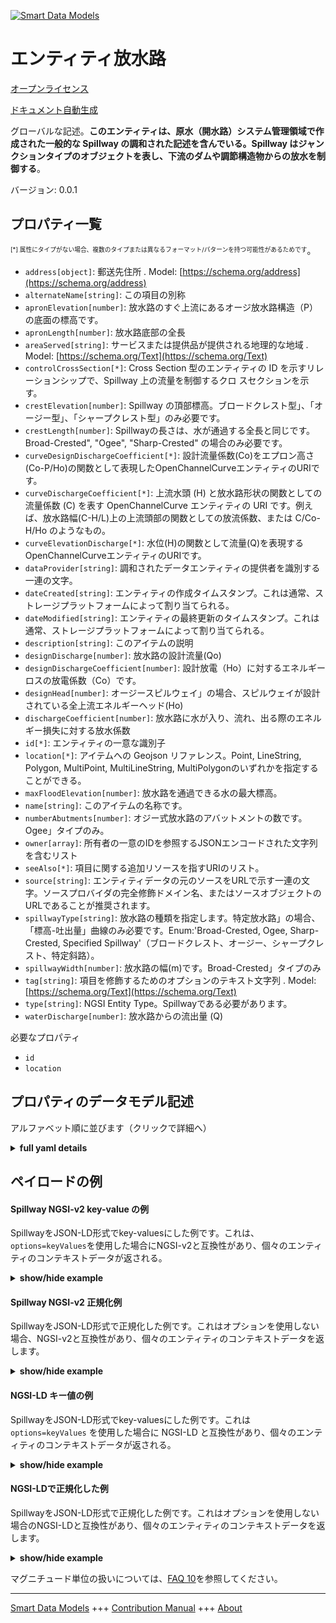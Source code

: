 <!-- 10-Header -->  
[![Smart Data Models](https://smartdatamodels.org/wp-content/uploads/2022/01/SmartDataModels_logo.png "Logo")](https://smartdatamodels.org)  
エンティティ放水路  
=========<!-- /10-Header -->  
<!-- 15-License -->  
[オープンライセンス](https://github.com/smart-data-models//dataModel.OpenChannelManagement/blob/master/Spillway/LICENSE.md)  
[ドキュメント自動生成](https://docs.google.com/presentation/d/e/2PACX-1vTs-Ng5dIAwkg91oTTUdt8ua7woBXhPnwavZ0FxgR8BsAI_Ek3C5q97Nd94HS8KhP-r_quD4H0fgyt3/pub?start=false&loop=false&delayms=3000#slide=id.gb715ace035_0_60)  
<!-- /15-License -->  
<!-- 20-Description -->  
グローバルな記述。**このエンティティは、原水（開水路）システム管理領域で作成された一般的な Spillway の調和された記述を含んでいる。Spillway はジャンクションタイプのオブジェクトを表し、下流のダムや調節構造物からの放水を制御する**。  
バージョン: 0.0.1  
<!-- /20-Description -->  
<!-- 30-PropertiesList -->  

## プロパティ一覧  

<sup><sub>[*] 属性にタイプがない場合、複数のタイプまたは異なるフォーマット/パターンを持つ可能性があるためです</sub></sup>。  
- `address[object]`: 郵送先住所  . Model: [https://schema.org/address](https://schema.org/address)- `alternateName[string]`: この項目の別称  - `apronElevation[number]`: 放水路のすぐ上流にあるオージ放水路構造（P）の底面の標高です。  - `apronLength[number]`: 放水路底部の全長  - `areaServed[string]`: サービスまたは提供品が提供される地理的な地域  . Model: [https://schema.org/Text](https://schema.org/Text)- `controlCrossSection[*]`: Cross Section 型のエンティティの ID を示すリレーションシップで、Spillway 上の流量を制御するクロ スセクションを示す。  - `crestElevation[number]`: Spillway の頂部標高。ブロードクレスト型」、「オージー型」、「シャープクレスト型」のみ必要です。  - `crestLength[number]`: Spillwayの長さは、水が通過する全長と同じです。Broad-Crested", "Ogee", "Sharp-Crested" の場合のみ必要です。  - `curveDesignDischargeCoefficient[*]`: 設計流量係数(Co)をエプロン高さ(Co-P/Ho)の関数として表現したOpenChannelCurveエンティティのURIです。  - `curveDischargeCoefficient[*]`: 上流水頭 (H) と放水路形状の関数としての流量係数 (C) を表す OpenChannelCurve エンティティの URI です。例えば、放水路幅(C-H/L)上の上流頭部の関数としての放流係数、または C/Co-H/Ho のようなもの。  - `curveElevationDischarge[*]`: 水位(H)の関数として流量(Q)を表現するOpenChannelCurveエンティティのURIです。  - `dataProvider[string]`: 調和されたデータエンティティの提供者を識別する一連の文字。  - `dateCreated[string]`: エンティティの作成タイムスタンプ。これは通常、ストレージプラットフォームによって割り当てられる。  - `dateModified[string]`: エンティティの最終更新のタイムスタンプ。これは通常、ストレージプラットフォームによって割り当てられる。  - `description[string]`: このアイテムの説明  - `designDischarge[number]`: 放水路の設計流量(Qo)  - `designDischargeCoefficient[number]`: 設計放電（Ho）に対するエネルギーロスの放電係数（Co）です。  - `designHead[number]`: オージースピルウェイ」の場合、スピルウェイが設計されている全上流エネルギーヘッド(Ho)  - `dischargeCoefficient[number]`: 放水路に水が入り、流れ、出る際のエネルギー損失に対する放水係数  - `id[*]`: エンティティの一意な識別子  - `location[*]`: アイテムへの Geojson リファレンス。Point, LineString, Polygon, MultiPoint, MultiLineString, MultiPolygonのいずれかを指定することができる。  - `maxFloodElevation[number]`: 放水路を通過できる水の最大標高。  - `name[string]`: このアイテムの名称です。  - `numberAbutments[number]`: オジー式放水路のアバットメントの数です。Ogee」タイプのみ。  - `owner[array]`: 所有者の一意のIDを参照するJSONエンコードされた文字列を含むリスト  - `seeAlso[*]`: 項目に関する追加リソースを指すURIのリスト。  - `source[string]`: エンティティデータの元のソースをURLで示す一連の文字。ソースプロバイダの完全修飾ドメイン名、またはソースオブジェクトのURLであることが推奨されます。  - `spillwayType[string]`: 放水路の種類を指定します。特定放水路」の場合、「標高-吐出量」曲線のみ必要です。Enum:'Broad-Crested, Ogee, Sharp-Crested, Specified Spillway'（ブロードクレスト、オージー、シャープクレスト、特定斜路）。  - `spillwayWidth[number]`: 放水路の幅(m)です。Broad-Crested」タイプのみ  - `tag[string]`: 項目を修飾するためのオプションのテキスト文字列  . Model: [https://schema.org/Text](https://schema.org/Text)- `type[string]`: NGSI Entity Type。Spillwayである必要があります。  - `waterDischarge[number]`: 放水路からの流出量 (Q)  <!-- /30-PropertiesList -->  
<!-- 35-RequiredProperties -->  
必要なプロパティ  
- `id`  - `location`  <!-- /35-RequiredProperties -->  
<!-- 40-RequiredProperties -->  
<!-- /40-RequiredProperties -->  
<!-- 50-DataModelHeader -->  
## プロパティのデータモデル記述  
アルファベット順に並びます（クリックで詳細へ）  
<!-- /50-DataModelHeader -->  
<!-- 60-ModelYaml -->  
<details><summary><strong>full yaml details</strong></summary>    
```yaml  
Spillway:    
  description: 'This entity contains a harmonised description for a generic Spillway made for Raw-Water (Open Channels) System Management domain. Spillway represents a junction-type object, controlling the release of water from a dam or regulation structure downstream.'    
  properties:    
    address:    
      description: 'The mailing address'    
      properties:    
        addressCountry:    
          description: 'Property. The country. For example, Spain. Model:''https://schema.org/addressCountry'''    
          type: string    
        addressLocality:    
          description: 'Property. The locality in which the street address is, and which is in the region. Model:''https://schema.org/addressLocality'''    
          type: string    
        addressRegion:    
          description: 'Property. The region in which the locality is, and which is in the country. Model:''https://schema.org/addressRegion'''    
          type: string    
        postOfficeBoxNumber:    
          description: 'Property. The post office box number for PO box addresses. For example, 03578. Model:''https://schema.org/postOfficeBoxNumber'''    
          type: string    
        postalCode:    
          description: 'Property. The postal code. For example, 24004. Model:''https://schema.org/https://schema.org/postalCode'''    
          type: string    
        streetAddress:    
          description: 'Property. The street address. Model:''https://schema.org/streetAddress'''    
          type: string    
      type: object    
      x-ngsi:    
        model: https://schema.org/address    
        type: Property    
    alternateName:    
      description: 'An alternative name for this item'    
      type: string    
      x-ngsi:    
        type: Property    
    apronElevation:    
      description: 'The elevation at the bottom of the ogee spillway structure (P), just upstream of the spillway.'    
      minimum: 0    
      type: number    
      x-ngsi:    
        type: Property    
    apronLength:    
      description: 'The total length of the spillway bottom'    
      minimum: 0    
      type: number    
      x-ngsi:    
        type: Property    
        units: meters    
    areaServed:    
      description: 'The geographic area where a service or offered item is provided'    
      type: string    
      x-ngsi:    
        model: https://schema.org/Text    
        type: Property    
    controlCrossSection:    
      anyOf:    
        - description: 'Property. Identifier format of any NGSI entity'    
          maxLength: 256    
          minLength: 1    
          pattern: ^[\w\-\.\{\}\$\+\*\[\]`|~^@!,:\\]+$    
          type: string    
        - description: 'Property. Identifier format of any NGSI entity'    
          format: uri    
          type: string    
      description: 'A relationship indicating the ID of an entity of type Cross Section, indicating the cross section that controls the flow over the Spillway.'    
      x-ngsi:    
        type: Relationship    
    crestElevation:    
      description: 'The crest elevation of the Spillway. Required only for ''Broad-Crested'', ''Ogee'' and ''Sharp-Crested'''    
      minimum: 0    
      type: number    
      x-ngsi:    
        type: Property    
        units: meters    
    crestLength:    
      description: 'The length of the Spillway equals to the total length through which water passes. Required only for ''Broad-Crested'', ''Ogee'' and ''Sharp-Crested'''    
      minimum: 0    
      type: number    
      x-ngsi:    
        type: Property    
        units: meters    
    curveDesignDischargeCoefficient:    
      anyOf:    
        - description: 'Property. Identifier format of any NGSI entity'    
          maxLength: 256    
          minLength: 1    
          pattern: ^[\w\-\.\{\}\$\+\*\[\]`|~^@!,:\\]+$    
          type: string    
        - description: 'Property. Identifier format of any NGSI entity'    
          format: uri    
          type: string    
      description: 'The URI of an OpenChannelCurve entity that represents the design discharge coefficient (Co) as a function of apron Elevation over design upstream head (Co-P/Ho).'    
      x-ngsi:    
        type: Relationship    
    curveDischargeCoefficient:    
      anyOf:    
        - description: 'Property. Identifier format of any NGSI entity'    
          maxLength: 256    
          minLength: 1    
          pattern: ^[\w\-\.\{\}\$\+\*\[\]`|~^@!,:\\]+$    
          type: string    
        - description: 'Property. Identifier format of any NGSI entity'    
          format: uri    
          type: string    
      description: 'The URI of an OpenChannelCurve entity that represents the discharge coefficient (C) as a function of upstream head (H) and spillway geometry. For instance, discharge coefficient as a function of upstream head over spillway width (C-H/L), or C/Co-H/Ho.'    
      x-ngsi:    
        type: Relationship    
    curveElevationDischarge:    
      anyOf:    
        - description: 'Property. Identifier format of any NGSI entity'    
          maxLength: 256    
          minLength: 1    
          pattern: ^[\w\-\.\{\}\$\+\*\[\]`|~^@!,:\\]+$    
          type: string    
        - description: 'Property. Identifier format of any NGSI entity'    
          format: uri    
          type: string    
      description: 'The URI of an OpenChannelCurve entity that represents discharge (Q) as a function of water elevation (H).'    
      x-ngsi:    
        type: Relationship    
    dataProvider:    
      description: 'A sequence of characters identifying the provider of the harmonised data entity.'    
      type: string    
      x-ngsi:    
        type: Property    
    dateCreated:    
      description: 'Entity creation timestamp. This will usually be allocated by the storage platform.'    
      format: date-time    
      type: string    
      x-ngsi:    
        type: Property    
    dateModified:    
      description: 'Timestamp of the last modification of the entity. This will usually be allocated by the storage platform.'    
      format: date-time    
      type: string    
      x-ngsi:    
        type: Property    
    description:    
      description: 'A description of this item'    
      type: string    
      x-ngsi:    
        type: Property    
    designDischarge:    
      description: 'The design discharge (Qo) of the Spillway'    
      minimum: 0    
      type: number    
      x-ngsi:    
        type: Property    
        units: ' m^3/s.'    
    designDischargeCoefficient:    
      description: 'The discharge coefficient (Co) for energy losses for the design discharge (Ho).'    
      minimum: 0    
      type: number    
      x-ngsi:    
        type: Property    
    designHead:    
      description: 'The total upstream energy head for which the spillway is designed (Ho) for ''Ogee Spillway'''    
      minimum: 0    
      type: number    
      x-ngsi:    
        type: Property    
        units: meters    
    dischargeCoefficient:    
      description: 'The discharge coefficient for energy losses as water enters, flows and exits the spillway'    
      minimum: 0    
      type: number    
      x-ngsi:    
        type: Property    
        units: m^0.5/s.    
    id:    
      anyOf: &spillway_-_properties_-_owner_-_items_-_anyof    
        - description: 'Property. Identifier format of any NGSI entity'    
          maxLength: 256    
          minLength: 1    
          pattern: ^[\w\-\.\{\}\$\+\*\[\]`|~^@!,:\\]+$    
          type: string    
        - description: 'Property. Identifier format of any NGSI entity'    
          format: uri    
          type: string    
      description: 'Unique identifier of the entity'    
      x-ngsi:    
        type: Property    
    location:    
      description: 'Geojson reference to the item. It can be Point, LineString, Polygon, MultiPoint, MultiLineString or MultiPolygon'    
      oneOf:    
        - description: 'GeoProperty. Geojson reference to the item. Point'    
          properties:    
            bbox:    
              items:    
                type: number    
              minItems: 4    
              type: array    
            coordinates:    
              items:    
                type: number    
              minItems: 2    
              type: array    
            type:    
              enum:    
                - Point    
              type: string    
          required:    
            - type    
            - coordinates    
          title: 'GeoJSON Point'    
          type: object    
        - description: 'GeoProperty. Geojson reference to the item. LineString'    
          properties:    
            bbox:    
              items:    
                type: number    
              minItems: 4    
              type: array    
            coordinates:    
              items:    
                items:    
                  type: number    
                minItems: 2    
                type: array    
              minItems: 2    
              type: array    
            type:    
              enum:    
                - LineString    
              type: string    
          required:    
            - type    
            - coordinates    
          title: 'GeoJSON LineString'    
          type: object    
        - description: 'GeoProperty. Geojson reference to the item. Polygon'    
          properties:    
            bbox:    
              items:    
                type: number    
              minItems: 4    
              type: array    
            coordinates:    
              items:    
                items:    
                  items:    
                    type: number    
                  minItems: 2    
                  type: array    
                minItems: 4    
                type: array    
              type: array    
            type:    
              enum:    
                - Polygon    
              type: string    
          required:    
            - type    
            - coordinates    
          title: 'GeoJSON Polygon'    
          type: object    
        - description: 'GeoProperty. Geojson reference to the item. MultiPoint'    
          properties:    
            bbox:    
              items:    
                type: number    
              minItems: 4    
              type: array    
            coordinates:    
              items:    
                items:    
                  type: number    
                minItems: 2    
                type: array    
              type: array    
            type:    
              enum:    
                - MultiPoint    
              type: string    
          required:    
            - type    
            - coordinates    
          title: 'GeoJSON MultiPoint'    
          type: object    
        - description: 'GeoProperty. Geojson reference to the item. MultiLineString'    
          properties:    
            bbox:    
              items:    
                type: number    
              minItems: 4    
              type: array    
            coordinates:    
              items:    
                items:    
                  items:    
                    type: number    
                  minItems: 2    
                  type: array    
                minItems: 2    
                type: array    
              type: array    
            type:    
              enum:    
                - MultiLineString    
              type: string    
          required:    
            - type    
            - coordinates    
          title: 'GeoJSON MultiLineString'    
          type: object    
        - description: 'GeoProperty. Geojson reference to the item. MultiLineString'    
          properties:    
            bbox:    
              items:    
                type: number    
              minItems: 4    
              type: array    
            coordinates:    
              items:    
                items:    
                  items:    
                    items:    
                      type: number    
                    minItems: 2    
                    type: array    
                  minItems: 4    
                  type: array    
                type: array    
              type: array    
            type:    
              enum:    
                - MultiPolygon    
              type: string    
          required:    
            - type    
            - coordinates    
          title: 'GeoJSON MultiPolygon'    
          type: object    
      x-ngsi:    
        type: GeoProperty    
    maxFloodElevation:    
      description: 'The maximum elevation of water that can pass the spillway.'    
      minimum: 0    
      type: number    
      x-ngsi:    
        type: Property    
    name:    
      description: 'The name of this item.'    
      type: string    
      x-ngsi:    
        type: Property    
    numberAbutments:    
      description: 'The number of abutments of an ogee spillway. Only for ''Ogee'' type.'    
      minimum: 0    
      type: number    
      x-ngsi:    
        type: Property    
    owner:    
      description: 'A List containing a JSON encoded sequence of characters referencing the unique Ids of the owner(s)'    
      items:    
        anyOf: *spillway_-_properties_-_owner_-_items_-_anyof    
        description: 'Property. Unique identifier of the entity'    
      type: array    
      x-ngsi:    
        type: Property    
    seeAlso:    
      description: 'list of uri pointing to additional resources about the item'    
      oneOf:    
        - items:    
            format: uri    
            type: string    
          minItems: 1    
          type: array    
        - format: uri    
          type: string    
      x-ngsi:    
        type: Property    
    source:    
      description: 'A sequence of characters giving the original source of the entity data as a URL. Recommended to be the fully qualified domain name of the source provider, or the URL to the source object.'    
      type: string    
      x-ngsi:    
        type: Property    
    spillwayType:    
      description: 'The type of the spillway. In the case of “Specified Spillway”, only “Elevation – discharge” curve is required. Enum:''Broad-Crested, Ogee, Sharp-Crested, Specified Spillway''.'    
      enum:    
        - Broad-Crested    
        - Ogee    
        - Sharp-Crested    
        - 'Specified Spillway'    
      type: string    
      x-ngsi:    
        type: Property    
    spillwayWidth:    
      description: 'The width of the spillway (m). Only for ''Broad-Crested'' type'    
      minimum: 0    
      type: number    
      x-ngsi:    
        type: Property    
        units: meters.    
    tag:    
      description: 'An optional text string used to qualify an item'    
      type: string    
      x-ngsi:    
        model: https://schema.org/Text    
        type: Property    
    type:    
      description: 'NGSI Entity Type. It has to be Spillway.'    
      enum:    
        - Spillway    
      type: string    
      x-ngsi:    
        type: Property    
    waterDischarge:    
      description: 'The discharge over the spillway (Q)'    
      minimum: 0    
      type: number    
      x-ngsi:    
        type: Property    
        units: ' m^3/s'    
  required:    
    - id    
    - location    
  type: object    
  x-derived-from: ""    
  x-disclaimer: 'Redistribution and use in source and binary forms, with or without modification, are permitted  provided that the license conditions are met. Copyleft (c) 2021 Contributors to Smart Data Models Program'    
  x-license-url: https://github.com/smart-data-models/dataModel.OpenChannelManagement/blob/master/Spillway/LICENSE.md    
  x-model-schema: https://smart-data-models.github.io/data-models.OpenChannelManagement/Spillway/schema.json    
  x-model-tags: FIWARE4WATER    
  x-version: 0.0.1    
```  
</details>    
<!-- /60-ModelYaml -->  
<!-- 70-MiddleNotes -->  
<!-- /70-MiddleNotes -->  
<!-- 80-Examples -->  
## ペイロードの例  
#### Spillway NGSI-v2 key-value の例  
SpillwayをJSON-LD形式でkey-valuesにした例です。これは、`options=keyValues`を使用した場合にNGSI-v2と互換性があり、個々のエンティティのコンテキストデータが返される。  
<details><summary><strong>show/hide example</strong></summary>    
```json  
{  
  "id": "urn:ngsi-ld:Spillway:id:FFPG:06271993",  
  "type": "Spillway",  
  "location": {  
    "type": "Point",  
    "coordinates": [  
      60.3603485,  
      -129.682253  
    ]  
  },  
  "address": {  
    "streetAddress": "",  
    "addressLocality": "",  
    "addressRegion": "",  
    "addressCountry": "",  
    "postalCode": "",  
    "postOfficeBoxNumber": "",  
    "areaServed": ""  
  },  
  "areaServed": "",  
  "dateCreated": "2020-10-12T04:27:47Z",  
  "dateModified": "2021-09-26T16:22:05Z",  
  "source": "",  
  "name": "SP01",  
  "alternateName": "SP01 - Thivae",  
  "description": "Spillway 01 - Thivae",  
  "dataProvider": "EYDAP",  
  "owner": [  
    "urn:ngsi-ld:Spillway:items:OFPV:04640010",  
    "urn:ngsi-ld:Spillway:items:BFAT:33357858"  
  ],  
  "seeAlso": [  
    "urn:ngsi-ld:Spillway:items:VLIF:47226224",  
    "urn:ngsi-ld:Spillway:items:BDSZ:68275691"  
  ],  
  "tag": "",  
  "spillwayType": "Ogee",  
  "crestElevation": 26.4,  
  "crestLength": 5,  
  "spillwayWidth": 5,  
  "numberAbutments": 2,  
  "apronElevation": 22,  
  "apronLength": 5,  
  "dischargeCoefficient": 5,  
  "designHead": 30.4,  
  "designDischarge": 20,  
  "designDischargeCoefficient": 0.4,  
  "maxFloodElevation": 4,  
  "waterDischarge": 9,  
  "controlCrossSection": "urn:ngsi-ld:Spillway:controlCrossSection:JXFD:60487647",  
  "curveElevationDischarge": "urn:ngsi-ld:Spillway:curveElevationDischarge:CBWI:21948924",  
  "curveDischargeCoefficient": "urn:ngsi-ld:Spillway:curveDischargeCoefficient:MWGU:81565938",  
  "curveDesignDischargeCoefficient": "urn:ngsi-ld:Spillway:curveDesignDischargeCoefficient:GIWE:80160975"  
}  
```  
</details>  
#### Spillway NGSI-v2 正規化例  
SpillwayをJSON-LD形式で正規化した例です。これはオプションを使用しない場合、NGSI-v2と互換性があり、個々のエンティティのコンテキストデータを返します。  
<details><summary><strong>show/hide example</strong></summary>    
```json  
{  
  "id": "urn:ngsi-ld:Spillway:id:FFPG:06271993",  
  "type": "Spillway",  
  "location": {  
    "type": "geo:json",  
    "value": {  
      "type": "Point",  
      "coordinates": [  
        60.3603485,  
        -129.682253  
      ]  
    }  
  },  
  "address": {  
    "type": "PostalAddress",  
    "value": {  
      "streetAddress": "",  
      "addressLocality": "",  
      "addressRegion": "",  
      "addressCountry": "",  
      "postalCode": "",  
      "postOfficeBoxNumber": "",  
      "areaServed": ""  
    }  
  },  
  "areaServed": {  
    "type": "Property",  
    "value": ""  
  },  
  "dateCreated":{  
      "type": "DateTime",  
      "value": "2020-10-12T04:27:47Z"  
  },  
  "dateModified": {  
      "type": "DateTime",  
      "value": "2021-09-26T16:22:05Z"  
  },  
  "source": {  
    "type": "Text",  
    "value": ""  
  },  
  "name": {  
    "type": "Text",  
    "value": "SP01"  
  },  
  "alternateName": {  
    "type": "Text",  
    "value": "SP01 - Thivae"  
  },  
  "description": {  
    "type": "Text",  
    "value": "Spillway 01 - Thivae"  
  },  
  "dataProvider": {  
    "type": "Text",  
    "value": "EYDAP"  
  },  
  "owner": {  
    "type": "array",  
    "value": [  
      "urn:ngsi-ld:Spillway:items:OFPV:04640010",  
      "urn:ngsi-ld:Spillway:items:BFAT:33357858"  
    ]  
  },  
  "seeAlso": {  
    "type": "array",  
    "value": [  
      "urn:ngsi-ld:Spillway:items:VLIF:47226224",  
      "urn:ngsi-ld:Spillway:items:BDSZ:68275691"  
    ]  
  },  
  "tag": {  
    "type": "Text",  
    "value": ""  
  },  
  "spillwayType": {  
    "type": "Text",  
    "value": "Ogee"  
  },  
  "crestElevation": {  
    "type": "Number",  
    "value": 26.4  
  },  
  "crestLength": {  
    "type": "Number",  
    "value": 5  
  },  
  "spillwayWidth": {  
    "type": "Number",  
    "value": 5  
  },  
  "numberAbutments": {  
    "type": "Number",  
    "value": 2  
  },  
  "apronElevation": {  
    "type": "Number",  
    "value": 22  
  },  
  "apronLength": {  
    "type": "Number",  
    "value": 5  
  },  
  "dischargeCoefficient": {  
    "type": "Number",  
    "value": 5  
  },  
  "designHead": {  
    "type": "Number",  
    "value": 30.4  
  },  
  "designDischarge": {  
    "type": "Number",  
    "value": 20  
  },  
  "designDischargeCoefficient": {  
    "type": "Number",  
    "value": 0.4  
  },  
  "maxFloodElevation": {  
    "type": "Number",  
    "value": 4  
  },  
  "waterDischarge": {  
    "type": "Number",  
    "value": 9  
  },    
  "controlCrossSection": {  
    "type": "Relationship",  
    "object": "urn:ngsi-ld:Spillway:controlCrossSection:JXFD:60487647"  
  },  
  "curveElevationDischarge": {  
    "type": "Relationship",  
    "object": "urn:ngsi-ld:Spillway:curveElevationDischarge:CBWI:21948924"  
  },  
  "curveDischargeCoefficient": {  
    "type": "Relationship",  
    "object": "urn:ngsi-ld:Spillway:curveDischargeCoefficient:MWGU:81565938"  
  },  
  "curveDesignDischargeCoefficient": {  
    "type": "Relationship",  
    "object": "urn:ngsi-ld:Spillway:curveDesignDischargeCoefficient:GIWE:80160975"  
  },  
  "@context": [  
    "https://smartdatamodels.org/context.jsonld"  
  ]  
}  
```  
</details>  
#### NGSI-LD キー値の例  
SpillwayをJSON-LD形式でkey-valuesにした例です。これは `options=keyValues` を使用した場合に NGSI-LD と互換性があり、個々のエンティティのコンテキストデータが返される。  
<details><summary><strong>show/hide example</strong></summary>    
```json  
{  
    "id": "urn:ngsi-ld:Spillway:id:FFPG:06271993",  
    "type": "Spillway",  
    "address": {  
        "streetAddress": "",  
        "addressLocality": "",  
        "addressRegion": "",  
        "addressCountry": "",  
        "postalCode": "",  
        "postOfficeBoxNumber": "",  
        "areaServed": ""  
    },  
    "alternateName": "SP01 - Thivae",  
    "apronElevation": 22,  
    "apronLength": 5,  
    "areaServed": "",  
    "controlCrossSection": "urn:ngsi-ld:Spillway:controlCrossSection:JXFD:60487647",  
    "crestElevation": 26.4,  
    "crestLength": 5,  
    "curveDesignDischargeCoefficient": "urn:ngsi-ld:Spillway:curveDesignDischargeCoefficient:GIWE:80160975",  
    "curveDischargeCoefficient": "urn:ngsi-ld:Spillway:curveDischargeCoefficient:MWGU:81565938",  
    "curveElevationDischarge": "urn:ngsi-ld:Spillway:curveElevationDischarge:CBWI:21948924",  
    "dataProvider": "EYDAP",  
    "dateCreated": "2020-10-12T04:27:47Z",  
    "dateModified": "2021-09-26T16:22:05Z",  
    "description": "Spillway 01 - Thivae",  
    "designDischarge": 20,  
    "designDischargeCoefficient": 0.4,  
    "designHead": 30.4,  
    "dischargeCoefficient": 5,  
    "location": {  
        "type": "Point",  
        "coordinates": [  
            60.3603485,  
            -129.682253  
        ]  
    },  
    "maxFloodElevation": 4,  
    "name": "SP01",  
    "numberAbutments": 2,  
    "owner": [  
        "urn:ngsi-ld:Spillway:items:OFPV:04640010",  
        "urn:ngsi-ld:Spillway:items:BFAT:33357858"  
    ],  
    "seeAlso": [  
        "urn:ngsi-ld:Spillway:items:VLIF:47226224",  
        "urn:ngsi-ld:Spillway:items:BDSZ:68275691"  
    ],  
    "source": "",  
    "spillwayType": "Ogee",  
    "spillwayWidth": 5,  
    "tag": "",  
    "waterDischarge": 9,  
    "@context": [  
        "https://raw.githubusercontent.com/smart-data-models/dataModel.OpenChannelManagement/master/context.jsonld"  
    ]  
}  
```  
</details>  
#### NGSI-LDで正規化した例  
SpillwayをJSON-LD形式で正規化した例です。これはオプションを使用しない場合のNGSI-LDと互換性があり、個々のエンティティのコンテキストデータを返します。  
<details><summary><strong>show/hide example</strong></summary>    
```json  
{  
    "id": "urn:ngsi-ld:Spillway:id:FFPG:06271993",  
    "type": "Spillway",  
    "address": {  
        "type": "Property",  
        "value": {  
            "streetAddress": "",  
            "addressLocality": "",  
            "addressRegion": "",  
            "addressCountry": "",  
            "postalCode": "",  
            "postOfficeBoxNumber": "",  
            "areaServed": ""  
        }  
    },  
    "alternateName": {  
        "type": "Property",  
        "value": "SP01 - Thivae"  
    },  
    "apronElevation": {  
        "type": "Property",  
        "value": 22  
    },  
    "apronLength": {  
        "type": "Property",  
        "value": 5  
    },  
    "areaServed": {  
        "type": "Property",  
        "value": ""  
    },  
    "controlCrossSection": {  
        "type": "Relationship",  
        "object": "urn:ngsi-ld:Spillway:controlCrossSection:JXFD:60487647"  
    },  
    "crestElevation": {  
        "type": "Property",  
        "value": 26.4  
    },  
    "crestLength": {  
        "type": "Property",  
        "value": 5  
    },  
    "curveDesignDischargeCoefficient": {  
        "type": "Relationship",  
        "object": "urn:ngsi-ld:Spillway:curveDesignDischargeCoefficient:GIWE:80160975"  
    },  
    "curveDischargeCoefficient": {  
        "type": "Relationship",  
        "object": "urn:ngsi-ld:Spillway:curveDischargeCoefficient:MWGU:81565938"  
    },  
    "curveElevationDischarge": {  
        "type": "Relationship",  
        "object": "urn:ngsi-ld:Spillway:curveElevationDischarge:CBWI:21948924"  
    },  
    "dataProvider": {  
        "type": "Property",  
        "value": "EYDAP"  
    },  
    "dateCreated": {  
        "type": "Property",  
        "value": {  
            "@type": "DateTime",  
            "@value": "2020-10-12T04:27:47Z"  
        }  
    },  
    "dateModified": {  
        "type": "Property",  
        "value": {  
            "@type": "DateTime",  
            "@value": "2021-09-26T16:22:05Z"  
        }  
    },  
    "description": {  
        "type": "Property",  
        "value": "Spillway 01 - Thivae"  
    },  
    "designDischarge": {  
        "type": "Property",  
        "value": 20  
    },  
    "designDischargeCoefficient": {  
        "type": "Property",  
        "value": 0.4  
    },  
    "designHead": {  
        "type": "Property",  
        "value": 30.4  
    },  
    "dischargeCoefficient": {  
        "type": "Property",  
        "value": 5  
    },  
    "location": {  
        "type": "GeoProperty",  
        "value": {  
            "type": "Point",  
            "coordinates": [  
                60.3603485,  
                -129.682253  
            ]  
        }  
    },  
    "maxFloodElevation": {  
        "type": "Property",  
        "value": 4  
    },  
    "name": {  
        "type": "Property",  
        "value": "SP01"  
    },  
    "numberAbutments": {  
        "type": "Property",  
        "value": 2  
    },  
    "owner": {  
        "type": "Property",  
        "value": [  
            "urn:ngsi-ld:Spillway:items:OFPV:04640010",  
            "urn:ngsi-ld:Spillway:items:BFAT:33357858"  
        ]  
    },  
    "seeAlso": {  
        "type": "Property",  
        "value": [  
            "urn:ngsi-ld:Spillway:items:VLIF:47226224",  
            "urn:ngsi-ld:Spillway:items:BDSZ:68275691"  
        ]  
    },  
    "source": {  
        "type": "Property",  
        "value": ""  
    },  
    "spillwayType": {  
        "type": "Property",  
        "value": "Ogee"  
    },  
    "spillwayWidth": {  
        "type": "Property",  
        "value": 5  
    },  
    "tag": {  
        "type": "Property",  
        "value": ""  
    },  
    "waterDischarge": {  
        "type": "Property",  
        "value": 9  
    },  
    "@context": [  
        "https://raw.githubusercontent.com/smart-data-models/dataModel.OpenChannelManagement/master/context.jsonld"  
    ]  
}  
```  
</details><!-- /80-Examples -->  
<!-- 90-FooterNotes -->  
<!-- /90-FooterNotes -->  
<!-- 95-Units -->  
マグニチュード単位の扱いについては、[FAQ 10](https://smartdatamodels.org/index.php/faqs/)を参照してください。  
<!-- /95-Units -->  
<!-- 97-LastFooter -->  
---  
[Smart Data Models](https://smartdatamodels.org) +++ [Contribution Manual](https://bit.ly/contribution_manual) +++ [About](https://bit.ly/Introduction_SDM)<!-- /97-LastFooter -->  
